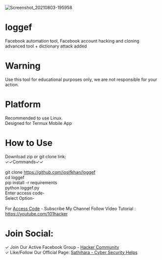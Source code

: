 

![Screenshot_20210803-195958](https://user-images.githubusercontent.com/42940742/128030027-28d8deff-55c9-42b6-a67c-4f3f82977b10.png)
# loggef
Facebook automation tool, Facebook account hacking and cloning advanced tool + dictionary attack added
# Warning
Use this tool for educational purposes only, we are not responsible for your action.



# Platform
Recommended to use Linux.<br/>
Designed for Termux Mobile App

# How to Use

Download zip or git clone link:<br/>
✓✓Commands✓✓
<br/><br/>
git clone https://github.com/josifkhan/loggef
<br/>
cd loggef
<br/>
pip install -r requirements
<br/>
python loggef.py
<br/>
Enter access code-
<br/>
Select Option-
<br/><br/>
For <a href="https://youtube.com/101hacker">Access Code</a> - Subscribe My Channel Follow Video Tutorial :
https://youtube.com/101hacker
<br/>
# Join Social: <br/>
✓ Join Our Active Facebook Group - <a href="https://facebook.com/groups/437537707116624/">Hacker Community</a>
<br/>
✓ Like/Follow Our Official Page: <a href="https://facebook.com/Shathihara-Cyber-Security-Helps-109845683903349/">Sathihara - Cyber Security Helps</a>
